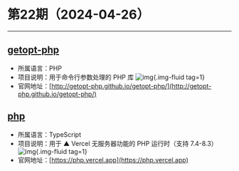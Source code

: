 # 第22期（2024-04-26）

---
## [getopt-php](https://github.com/getopt-php/getopt-php)
- 所属语言：PHP
- 项目说明：用于命令行参数处理的 PHP 库
![img](https://mirror.ghproxy.com/https://raw.githubusercontent.com/xiaoxuan6/weekly/main/docs/static/images/2024-04-26/1714125608.png){.img-fluid tag=1}
- 官网地址：[http://getopt-php.github.io/getopt-php/](http://getopt-php.github.io/getopt-php/)

## [php](https://github.com/vercel-community/php)
- 所属语言：TypeScript
- 项目说明：用于 ▲ Vercel 无服务器功能的 PHP 运行时（支持 7.4-8.3）
![img](https://mirror.ghproxy.com/https://raw.githubusercontent.com/xiaoxuan6/weekly/main/docs/static/images/2024-04-26/1714125762.png){.img-fluid tag=1}
- 官网地址：[https://php.vercel.app](https://php.vercel.app)
